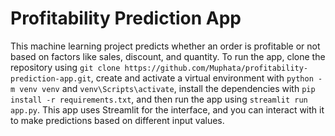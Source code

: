 # Profitability Prediction App

This machine learning project predicts whether an order is profitable or not based on factors like sales, discount,
and quantity. To run the app, clone the repository using `git clone https://github.com/Muphata/profitability-prediction-app.git`,
create and activate a virtual environment with `python -m venv venv` and `venv\Scripts\activate`,
install the dependencies with `pip install -r requirements.txt`, and then run the app using `streamlit run app.py`. 
This app uses Streamlit for the interface, and you can interact with it to make predictions based on different input values.
